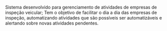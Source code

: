 Sistema desenvolvido para gerenciamento de atividades de empresas de inspeção veicular;
  Tem o objetivo de facilitar o dia a dia das empresas de inspeção, automatizando atividades que são possíveis ser automatizáveis e alertando sobre novas atividades pendentes.
